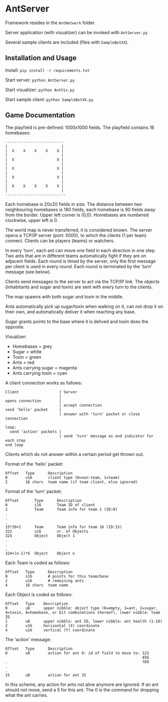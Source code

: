 # AntServer

Framework resides in the `AntNetwork` folder.

Server application (with visualizer) can be invoked with `AntServer.py`

Several sample clients are included (files with `SampleBotXX`).

## Installation and Usage

Install: `pip install -r requirements.txt`

Start server: `python AntServer.py`

Start visualizer: `python AntVis.py`

Start sample client: `python SampleBotXX.py`

## Game Documentation

The playfield is pre-defined: 1000x1000 fields.
The playfield contains 16 homebases:
```
--------------------------
|                        |
|  X    X    X    X    X |
|                        |
|  X                   X |
|                        |
|  X                   X |
|                        |
|  X                   X |
|                        |
|  X    X    X    X    X |
|                        |
---------------------------
```

Each homebase is 20x20 fields in size. The distance between two neighbouring homebases is 180 fields, each homebase is 90 fields away from the border.
Upper left corner is (0,0).
Homebases are numbered clockwise, upper left is 0.

The world map is never transferred, it is considered known.
The server opens a TCP/IP server (port: 5000), to which the clients (1 per team) connect.
Clients can be players (teams) or watchers.

In every 'turn', each ant can move one field in each direction in one step.
Two ants that are in different teams automatically fight if they are on adjacent fields.
Each round is timed by the server, only the first message per client is used in every round.
Each round is terminated by the 'turn' message (see below).

Clients send messages to the server to act via the TCP/IP link.
The objects (inhabitants and sugar and toxin) are sent with every turn to the clients.

The map spawns with both sugar and toxin in the middle.

Ants automatically pick up sugar/toxin when walking on it, can not drop it on their own, and automatically deliver it when reaching any base.

Sugar grants points to the base where it is delived and toxin does the opposite.

Visualizer:
- Homebases = grey
- Sugar = white
- Toxin = green
- Ants = red
- Ants carrying sugar = magenta
- Ants carrying toxin = cyan

A client connection works as follows:
```
Client                  | Server
                        |
opens connection        |
                        | accept connection
send 'hello' packet     |
                        | answer with 'turn' packet or close connection

loop:
  send 'action' packets |
                        | send 'turn' message as end indicator for each step
end loop
```

Clients which do not answer within a certain period get thrown out.

Format of the 'hello' packet:
```
Offset   Type      Description
0        u16       client type (0=non-team, 1=team)
2        16 chars  team name (if team client, else ignored)
```

Format of the 'turn' packet:
```
Offset       Type      Description
0            i16       Team ID of client
2            Team      Team info for team 1 (ID:0)
.
.
.
15*20+2      Team      Team info for team 16 (ID:15)
322          u16       nr. of Objects
324          Object    Object 1
.
.
.
324+(n-1)*6  Object    Object n
```

Each Team is coded as follows:
```
Offset   Type      Description
0        s16       # points for this team/base
2        u16       # remaining ants
4        16 chars  team name
```

Each Object is coded as follows:
```
Offset   Type    Description
0        u8      upper nibble: object type (0=empty, 1=ant, 2=sugar, 4=toxin, 8=homebase, or bit combinations thereof), lower nibble: team ID
1        u8      upper nibble: ant ID, lower nibble: ant health (1-10)
2        u16     horizontal (X) coordinate
4        u16     vertical (Y) coordinate
```

The 'action' message:
```
Offset   Type      Description
0        u8        action for ant 0: id of field to move to: 123
                                                             456
.                                                            789
.
.
15       u8        action for ant 15
```

In this scheme, any action for ants not alive anymore are ignored.
If an ant should not move, send a 5 for this ant.
The 0 is the command for dropping what the ant carries.
